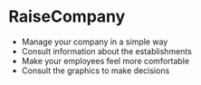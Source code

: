 # RaiseCompany

- Manage your company in a simple way
- Consult information about the establishments
- Make your employees feel more comfortable
- Consult the graphics to make decisions
